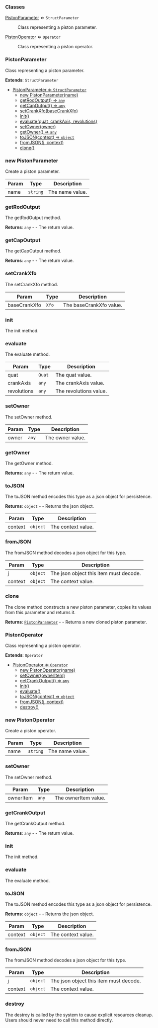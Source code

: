 ### Classes

<dl>
<dt><a href="#PistonParameter">PistonParameter</a> ⇐ <code>StructParameter</code></dt>
<dd><p>Class representing a piston parameter.</p>
</dd>
<dt><a href="#PistonOperator">PistonOperator</a> ⇐ <code>Operator</code></dt>
<dd><p>Class representing a piston operator.</p>
</dd>
</dl>

<a name="PistonParameter"></a>

### PistonParameter 
Class representing a piston parameter.


**Extends**: <code>StructParameter</code>  

* [PistonParameter ⇐ <code>StructParameter</code>](#PistonParameter)
    * [new PistonParameter(name)](#new-PistonParameter)
    * [getRodOutput() ⇒ <code>any</code>](#getRodOutput)
    * [getCapOutput() ⇒ <code>any</code>](#getCapOutput)
    * [setCrankXfo(baseCrankXfo)](#setCrankXfo)
    * [init()](#init)
    * [evaluate(quat, crankAxis, revolutions)](#evaluate)
    * [setOwner(owner)](#setOwner)
    * [getOwner() ⇒ <code>any</code>](#getOwner)
    * [toJSON(context) ⇒ <code>object</code>](#toJSON)
    * [fromJSON(j, context)](#fromJSON)
    * [clone()](#clone)

<a name="new_PistonParameter_new"></a>

### new PistonParameter
Create a piston parameter.


| Param | Type | Description |
| --- | --- | --- |
| name | <code>string</code> | The name value. |

<a name="PistonParameter+getRodOutput"></a>

### getRodOutput
The getRodOutput method.


**Returns**: <code>any</code> - - The return value.  
<a name="PistonParameter+getCapOutput"></a>

### getCapOutput
The getCapOutput method.


**Returns**: <code>any</code> - - The return value.  
<a name="PistonParameter+setCrankXfo"></a>

### setCrankXfo
The setCrankXfo method.



| Param | Type | Description |
| --- | --- | --- |
| baseCrankXfo | <code>Xfo</code> | The baseCrankXfo value. |

<a name="PistonParameter+init"></a>

### init
The init method.


<a name="PistonParameter+evaluate"></a>

### evaluate
The evaluate method.



| Param | Type | Description |
| --- | --- | --- |
| quat | <code>Quat</code> | The quat value. |
| crankAxis | <code>any</code> | The crankAxis value. |
| revolutions | <code>any</code> | The revolutions value. |

<a name="PistonParameter+setOwner"></a>

### setOwner
The setOwner method.



| Param | Type | Description |
| --- | --- | --- |
| owner | <code>any</code> | The owner value. |

<a name="PistonParameter+getOwner"></a>

### getOwner
The getOwner method.


**Returns**: <code>any</code> - - The return value.  
<a name="PistonParameter+toJSON"></a>

### toJSON
The toJSON method encodes this type as a json object for persistence.


**Returns**: <code>object</code> - - Returns the json object.  

| Param | Type | Description |
| --- | --- | --- |
| context | <code>object</code> | The context value. |

<a name="PistonParameter+fromJSON"></a>

### fromJSON
The fromJSON method decodes a json object for this type.



| Param | Type | Description |
| --- | --- | --- |
| j | <code>object</code> | The json object this item must decode. |
| context | <code>object</code> | The context value. |

<a name="PistonParameter+clone"></a>

### clone
The clone method constructs a new piston parameter, copies its values
from this parameter and returns it.


**Returns**: [<code>PistonParameter</code>](#PistonParameter) - - Returns a new cloned piston parameter.  
<a name="PistonOperator"></a>

### PistonOperator 
Class representing a piston operator.


**Extends**: <code>Operator</code>  

* [PistonOperator ⇐ <code>Operator</code>](#PistonOperator)
    * [new PistonOperator(name)](#new-PistonOperator)
    * [setOwner(ownerItem)](#setOwner)
    * [getCrankOutput() ⇒ <code>any</code>](#getCrankOutput)
    * [init()](#init)
    * [evaluate()](#evaluate)
    * [toJSON(context) ⇒ <code>object</code>](#toJSON)
    * [fromJSON(j, context)](#fromJSON)
    * [destroy()](#destroy)

<a name="new_PistonOperator_new"></a>

### new PistonOperator
Create a piston operator.


| Param | Type | Description |
| --- | --- | --- |
| name | <code>string</code> | The name value. |

<a name="PistonOperator+setOwner"></a>

### setOwner
The setOwner method.



| Param | Type | Description |
| --- | --- | --- |
| ownerItem | <code>any</code> | The ownerItem value. |

<a name="PistonOperator+getCrankOutput"></a>

### getCrankOutput
The getCrankOutput method.


**Returns**: <code>any</code> - - The return value.  
<a name="PistonOperator+init"></a>

### init
The init method.


<a name="PistonOperator+evaluate"></a>

### evaluate
The evaluate method.


<a name="PistonOperator+toJSON"></a>

### toJSON
The toJSON method encodes this type as a json object for persistence.


**Returns**: <code>object</code> - - Returns the json object.  

| Param | Type | Description |
| --- | --- | --- |
| context | <code>object</code> | The context value. |

<a name="PistonOperator+fromJSON"></a>

### fromJSON
The fromJSON method decodes a json object for this type.



| Param | Type | Description |
| --- | --- | --- |
| j | <code>object</code> | The json object this item must decode. |
| context | <code>object</code> | The context value. |

<a name="PistonOperator+destroy"></a>

### destroy
The destroy is called by the system to cause explicit resources cleanup.
Users should never need to call this method directly.


